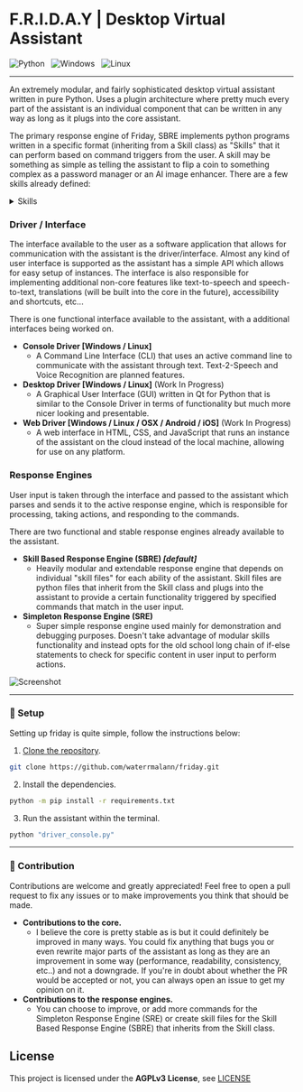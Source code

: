 # F.R.I.D.A.Y | Desktop Virtual Assistant

![Python](https://img.shields.io/badge/python-3670A0?style=for-the-badge&logo=python&logoColor=ffdd54)   ![Windows](https://img.shields.io/badge/Windows-0078D6?style=for-the-badge&logo=windows&logoColor=white)   ![Linux](https://img.shields.io/badge/Linux-FCC624?style=for-the-badge&logo=linux&logoColor=black)

---

An extremely modular, and fairly sophisticated desktop virtual assistant written in pure Python. Uses a plugin architecture where pretty much every part of the assistant is an individual component that can be written in any way as long as it plugs into the core assistant.

The primary response engine of Friday, SBRE implements python programs written in a specific format (inheriting from a Skill class) as "Skills" that it can perform based on command triggers from the user. A skill may be something as simple as telling the assistant to flip a coin to something complex as a password manager or an AI image enhancer. There are a few skills already defined:

<details>
  <summary>Skills</summary>
| Skill | Description | Example |
| --- | --- | --- |
| Coin Toss | Toss a coin and get the outcome. | "Flip a coin" |
| Dice Roll | Roll a dice and get the outcome. | "Roll a dice" |
| Date/Time | Get information about date/time. | "What's the time?" |
  
</details>

### **Driver / Interface**

The interface available to the user as a software application that allows for communication with the assistant is the driver/interface. Almost any kind of user interface is supported as the assistant has a simple API which allows for easy setup of instances. The interface is also responsible for implementing additional non-core features like text-to-speech and speech-to-text, translations (will be built into the core in the future), accessibility and shortcuts, etc...

There is one functional interface available to the assistant, with a additional interfaces being worked on.

- **Console Driver [Windows / Linux]**
    - A Command Line Interface (CLI) that uses an active command line to communicate with the assistant through text. Text-2-Speech and Voice Recognition are planned features.
- **Desktop Driver [Windows / Linux]** (Work In Progress)
    - A Graphical User Interface (GUI) written in Qt for Python that is similar to the Console Driver in terms of functionality but much more nicer looking and presentable.  
- **Web Driver [Windows / Linux / OSX / Android / iOS]** (Work In Progress)
    - A web interface in HTML, CSS, and JavaScript that runs an instance of the assistant on the cloud instead of the local machine, allowing for use on any platform. 

### **Response Engines**

User input is taken through the interface and passed to the assistant which parses and sends it to the active response engine, which is responsible for processing, taking actions, and responding to the commands.

There are two functional and stable response engines already available to the assistant.

- **Skill Based Response Engine (SBRE) *[default]***
    - Heavily modular and extendable response engine that depends on individual "skill files" for each ability of the assistant. Skill files are python files that inherit from the Skill class and plugs into the assistant to provide a certain functionality triggered by specified commands that match in the user input.
- **Simpleton Response Engine (SRE)**
    - Super simple response engine used mainly for demonstration and debugging purposes. Doesn't take advantage of modular skills functionality and instead opts for the old school long chain of if-else statements to check for specific content in user input to perform actions. 

![Screenshot](screenshot.JPG)

---

### 🚀 Setup

Setting up friday is quite simple, follow the instructions below:

1. [Clone the repository](https://docs.github.com/en/github/creating-cloning-and-archiving-repositories/cloning-a-repository-from-github/cloning-a-repository).

```sh
git clone https://github.com/waterrmalann/friday.git
```

2. Install the dependencies.

```sh
python -m pip install -r requirements.txt
```

3. Run the assistant within the terminal.

```sh
python "driver_console.py"
```

---

### 🤝 Contribution

Contributions are welcome and greatly appreciated! Feel free to open a pull request to fix any issues or to make improvements you think that should be made.
- **Contributions to the core.**
  - I believe the core is pretty stable as is but it could definitely be improved in many ways. You could fix anything that bugs you or even rewrite major parts of the assistant as long as they are an improvement in some way (performance, readability, consistency, etc..) and not a downgrade. If you're in doubt about whether the PR would be accepted or not, you can always open an issue to get my opinion on it.
- **Contributions to the response engines.**
    - You can choose to improve, or add more commands for the Simpleton Response Engine (SRE) or create skill files for the Skill Based Response Engine (SBRE) that inherits from the Skill class. 

License
----

This project is licensed under the **AGPLv3 License**, see [LICENSE](LICENSE)
